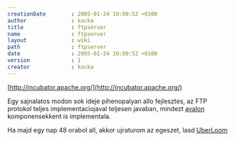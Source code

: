 ```yaml
---
creationDate        : 2005-01-24 10:00:52 +0100 
author              : kocka 
title               : ftpserver 
name                : ftpserver 
layout              : wiki 
path                : ftpserver 
date                : 2005-01-24 10:00:52 +0100 
version             : 1 
creator             : kocka 
---
```

[http://incubator.apache.org/](http://incubator.apache.org/)

Egy sajnalatos modon sok ideje pihenopalyan allo fejlesztes, az FTP protokol teljes implementaciojaval teljesen javaban, mindezt [avalon](avalon.html) komponensekkent is implementala.

Ha majd egy nap 48 orabol all, akkor ujraturom az egeszet, lasd [UberLoom](UberLoom.html)
